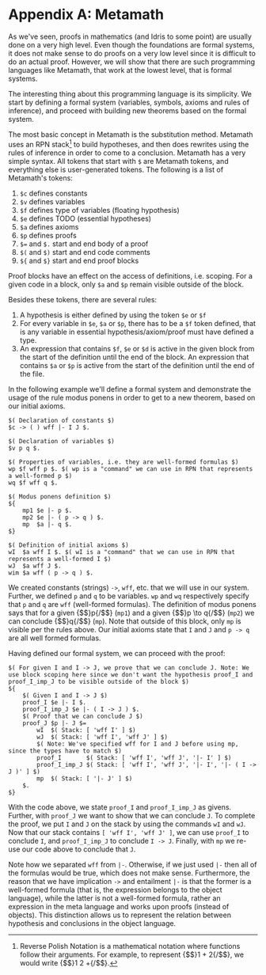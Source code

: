 # Appendix A: Metamath

As we've seen, proofs in mathematics (and Idris to some point) are usually done on a very high level. Even though the foundations are formal systems, it does not make sense to do proofs on a very low level since it is difficult to do an actual proof. However, we will show that there are such programming languages like Metamath, that work at the lowest level, that is formal systems.

The interesting thing about this programming language is its simplicity. We start by defining a formal system (variables, symbols, axioms and rules of inference), and proceed with building new theorems based on the formal system.

The most basic concept in Metamath is the substitution method. Metamath uses an RPN stack[^apan1] to build hypotheses, and then does rewrites using the rules of inference in order to come to a conclusion. Metamath has a very simple syntax. All tokens that start with `$` are Metamath tokens, and everything else is user-generated tokens. The following is a list of Metamath's tokens:

1. `$c` defines constants
1. `$v` defines variables
1. `$f` defines type of variables (floating hypothesis)
1. `$e` defines TODO (essential hypotheses)
1. `$a` defines axioms
1. `$p` defines proofs
1. `$=` and `$.` start and end body of a proof
1. `$(` and `$)` start and end code comments
1. `${` and `$}` start and end proof blocks

Proof blocks have an effect on the access of definitions, i.e. scoping. For a given code in a block, only `$a` and `$p` remain visible outside of the block.

Besides these tokens, there are several rules:

1. A hypothesis is either defined by using the token `$e` or `$f`
1. For every variable in `$e`, `$a` or `$p`, there has to be a `$f` token defined, that is any variable in essential hypothesis/axiom/proof must have defined a type.
1. An expression that contains `$f`, `$e` or `$d` is active in the given block from the start of the definition until the end of the block. An expression that contains `$a` or `$p` is active from the start of the definition until the end of the file.

In the following example we'll define a formal system and demonstrate the usage of the rule modus ponens in order to get to a new theorem, based on our initial axioms.

```
$( Declaration of constants $)
$c -> ( ) wff |- I J $.

$( Declaration of variables $)
$v p q $.

$( Properties of variables, i.e. they are well-formed formulas $)
wp $f wff p $. $( wp is a "command" we can use in RPN that represents a well-formed p $)
wq $f wff q $.

$( Modus ponens definition $)
${
    mp1 $e |- p $.
    mp2 $e |- ( p -> q ) $.
    mp  $a |- q $.
$}

$( Definition of initial axioms $)
wI  $a wff I $. $( wI is a "command" that we can use in RPN that represents a well-formed I $)
wJ  $a wff J $.
wim $a wff ( p -> q ) $.
```

We created constants (strings) `->`, `wff`, etc. that we will use in our system. Further, we defined `p` and `q` to be variables. `wp` and `wq` respectively specify that `p` and `q` are `wff` (well-formed formulas). The definition of modus ponens says that for a given {$$}p{/$$} (`mp1`) and a given {$$}p \to q{/$$} (`mp2`) we can conclude {$$}q{/$$} (`mp`). Note that outside of this block, only `mp` is visible per the rules above. Our initial axioms state that `I` and `J` and `p -> q` are all well formed formulas.

Having defined our formal system, we can proceed with the proof:

```
$( For given I and I -> J, we prove that we can conclude J. Note: We use block scoping here since we don't want the hypothesis proof_I and proof_I_imp_J to be visible outside of the block $)
${
    $( Given I and I -> J $)
    proof_I $e |- I $.
    proof_I_imp_J $e |- ( I -> J ) $.
    $( Proof that we can conclude J $)
    proof_J $p |- J $=
        wI  $( Stack: [ 'wff I' ] $)
        wJ  $( Stack: [ 'wff I', 'wff J' ] $)
        $( Note: We've specified wff for I and J before using mp, since the types have to match $)
        proof_I       $( Stack: [ 'wff I', 'wff J', '|- I' ] $)
        proof_I_imp_J $( Stack: [ 'wff I', 'wff J', '|- I', '|- ( I -> J )' ] $)
        mp  $( Stack: [ '|- J' ] $)
    $.
$}
```

With the code above, we state `proof_I` and `proof_I_imp_J` as givens. Further, with `proof_J` we want to show that we can conclude `J`. To complete the proof, we put `I` and `J` on the stack by using the commands `wI` and `wJ`. Now that our stack contains `[ 'wff I', 'wff J' ]`, we can use `proof_I` to conclude `I`, and `proof_I_imp_J` to conclude `I -> J`. Finally, with `mp` we re-use our code above to conclude that `J`.

Note how we separated `wff` from `|-`. Otherwise, if we just used `|-` then all of the formulas would be true, which does not make sense. Furthermore, the reason that we have implication `->` and entailment `|-` is that the former is a well-formed formula (that is, the expression belongs to the object language), while the latter is not a well-formed formula, rather an expression in the meta language and works upon proofs (instead of objects). This distinction allows us to represent the relation between hypothesis and conclusions in the object language.

[^apan1]: Reverse Polish Notation is a mathematical notation where functions follow their arguments. For example, to represent {$$}1 + 2{/$$}, we would write {$$}1 2 +{/$$}.
